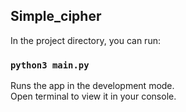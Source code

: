 ## Simple_cipher

In the project directory, you can run:

### `python3 main.py`

Runs the app in the development mode.\
Open terminal to view it in your console.
